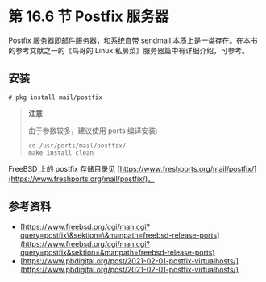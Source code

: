 # 第 16.6 节 Postfix 服务器

Postfix 服务器即邮件服务器，和系统自带 sendmail 本质上是一类存在。在本书的参考文献之一的《鸟哥的 Linux 私房菜》服务器篇中有详细介绍，可参考。

## 安装

```shell-session
# pkg install mail/postfix
```

> **注意**
>
> 由于参数较多，建议使用 ports 编译安装:
>
> ```shell-session
> cd /usr/ports/mail/postfix/
> make install clean
> ```

FreeBSD 上的 postfix 存储目录见 [https://www.freshports.org/mail/postfix/](https://www.freshports.org/mail/postfix/)。

## 参考资料

- [https://www.freebsd.org/cgi/man.cgi?query=postfix\&sektion=\&manpath=freebsd-release-ports](https://www.freebsd.org/cgi/man.cgi?query=postfix&sektion=&manpath=freebsd-release-ports)
- [https://www.pbdigital.org/post/2021-02-01-postfix-virtualhosts/](https://www.pbdigital.org/post/2021-02-01-postfix-virtualhosts/)
